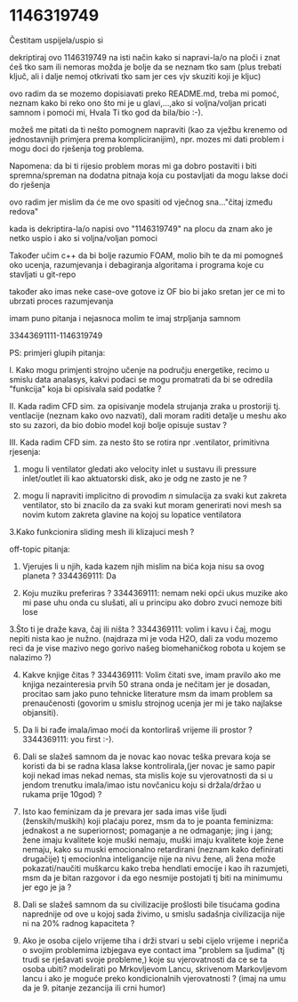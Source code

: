 # 1146319749

Čestitam uspijela/uspio si 

dekriptiraj ovo 1146319749 na isti način kako si napravi-la/o na ploči i znat ćeš tko sam ili nemoras možda je bolje da se neznam tko sam (plus trebati ključ, ali i dalje nemoj otkrivati tko sam jer ces vjv skuziti koji je kljuc) 

ovo radim da se mozemo dopisiavati preko README.md, treba mi pomoć, neznam kako bi reko ono što mi je u glavi,...,ako si voljna/voljan pricati samnom i pomoći mi,
Hvala Ti tko god da bila/bio :-).

možeš me pitati da ti nešto pomognem napraviti (kao za vježbu krenemo od jednostavnijh primjera prema kompliciranijim), npr. mozes mi dati problem i mogu doci do rješenja tog problema.

Napomena: da bi ti rijesio problem moras mi ga dobro postaviti i biti spremna/spreman na dodatna pitnaja koja cu postavljati da mogu lakse doći do rješenja 

ovo radim jer mislim da će me ovo spasiti od vječnog sna..."čitaj između redova"

kada is dekriptira-la/o napisi ovo "1146319749" na plocu da znam ako je netko uspio i ako si voljna/voljan pomoci 

Također učim c++ da bi bolje razumio FOAM, molio bih te da mi pomogneš oko ucenja, razumjevanja i debagiranja algoritama i programa koje cu stavljati u git-repo

također ako imas neke case-ove gotove iz OF bio bi jako sretan jer ce mi to ubrzati proces razumjevanja 

imam puno pitanja i nejasnoca molim te imaj strpljanja samnom



33443691111-1146319749


PS: 
primjeri glupih pitanja: 

I. Kako mogu primjenti strojno učenje na području energetike, recimo u smislu data analasys, kakvi podaci se mogu promatrati da bi se odredila "funkcija" koja bi opisivala said podatke ?

II. Kada radim CFD sim. za opisivanje modela strujanja zraka u prostoriji tj. ventlacije (neznam kako ovo nazvati), dali moram raditi detalje u meshu ako sto su zazori, da bio dobio model koji bolje opisuje sustav ?

III. Kada radim CFD sim. za nesto što se rotira npr .ventilator, primitivna rjesenja:
   1. mogu li ventilator gledati ako velocity inlet u sustavu ili pressure inlet/outlet ili kao aktuatorski disk, ako je odg ne zasto je ne ? 

   2. mogu li napraviti implicitno di provodim *n* simulacija za svaki kut zakreta ventilator, sto bi znacilo da za svaki kut moram generirati novi mesh sa novim              kutom zakreta glavine na kojoj su lopatice ventilatora

   3.Kako funkcionira sliding mesh ili klizajuci mesh ?

off-topic pitanja:

1. Vjerujes li u njih, kada kazem njih mislim na bića koja nisu sa ovog planeta ?
  3344369111: Da

2. Koju muziku preferiras ?
  3344369111: nemam neki opći ukus muzike ako mi pase uhu onda cu slušati, ali u principu ako dobro zvuci nemoze biti lose 

3.Što ti je draže kava, čaj ili ništa ?
  3344369111: volim i kavu i čaj, mogu nepiti nista kao je nužno. 
  (najdraza mi je voda H2O, dali za vodu mozemo reci da je vise mazivo nego gorivo našeg biomehaničkog robota u kojem se nalazimo ?)

4. Kakve knjige čitas ?
  3344369111: Volim čitati sve, imam pravilo ako me knjiga nezainteresia prvih 50 strana onda je nečitam jer je dosadan, procitao sam jako puno tehnicke literature msm   da imam problem sa prenaučenosti (govorim u smislu strojnog ucenja jer mi je tako najlakse objansiti).

5. Da li bi rađe imala/imao moći da kontorliraš vrijeme ili prostor ?
  3344369111: you first :-).

6. Dali se slažeš samnom da je novac kao novac  teška prevara koja se koristi da bi se radna klasa lakse kontrolirala,(jer novac je samo papir koji nekad imas nekad nemas, sta mislis koje su vjerovatnosti da si u jendom trenutku imala/imao istu novčanicu koju si držala/držao u rukama prije 10god) ?

7. Isto kao feminizam da je prevara jer sada imas više ljudi (ženskih/muških) koji plaćaju porez, msm da to je poanta feminizma: jednakost a ne superiornost; pomaganje a ne odmaganje; jing i jang; žene imaju kvalitete koje muški nemaju, muški imaju kvalitete koje žene nemaju, kako su muski emocionalno retardirani (neznam kako definirati drugačije) tj emocionlna inteligancije nije na nivu žene, ali žena može pokazati/naučiti muškarcu kako treba hendlati emocije i kao ih razumjeti, msm da je bitan razgovor i da ego nesmije postojati tj biti na minimumu jer ego je ja  ?

8. Dali se slažeš samnom da su civilizacije prošlosti bile tisućama godina naprednije od ove u kojoj sada živimo, u smislu sadašnja civilizacija nije ni na 20% radnog kapaciteta ?

9. Ako je osoba cijelo vrijeme tiha i drži stvari u sebi cijelo vrijeme i nepriča o svojim problemima izbjegava eye contact ima "problem sa ljudima" (tj trudi se rješavati svoje probleme,) koje su vjerovatnosti da ce se ta osoba ubiti?
modelirati po Mrkovljevom Lancu, skrivenom Markovljevom lancu i ako je moguće preko kondicionalnih vjerovatnosti ? (imaj na umu da je 9. pitanje zezancija ili crni humor)
